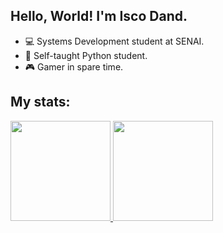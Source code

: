 ## Hello, World! I'm Isco Dand.

-  💻 Systems Development student at SENAI.
-  🐍 Self-taught Python student.
-  🎮 Gamer in spare time.
 
## My stats:

<div>
  <a href="https://github.com/iscodand">
  <img height="160em" src="https://github-readme-stats.vercel.app/api?username=iscodand&show_icons=true&theme=blue&include_all_commits=true&count_private=true"/>
  <img height="160em" src="https://github-readme-stats.vercel.app/api/top-langs/?username=iscodand&layout=compact&langs_count=7&theme=blue"/>
</div>
